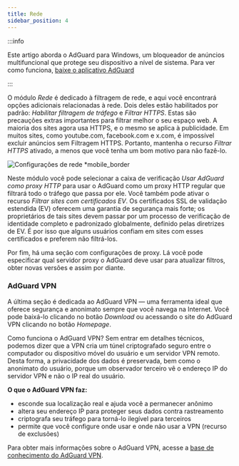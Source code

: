 ```yaml
---
title: Rede
sidebar_position: 4
---
```


:::info

Este artigo aborda o AdGuard para Windows, um bloqueador de anúncios multifuncional que protege seu dispositivo a nível de sistema. Para ver como funciona, [baixe o aplicativo AdGuard](https://agrd.io/download-kb-adblock)

:::

O módulo _Rede_ é dedicado à filtragem de rede, e aqui você encontrará opções adicionais relacionadas à rede. Dois deles estão habilitados por padrão: _Habilitar filtragem de tráfego_ e _Filtrar HTTPS_. Estas são precauções extras importantes para filtrar melhor o seu espaço web. A maioria dos sites agora usa HTTPS, e o mesmo se aplica à publicidade. Em muitos sites, como youtube.com, facebook.com e x.com, é impossível excluir anúncios sem Filtragem HTTPS. Portanto, mantenha o recurso _Filtrar HTTPS_ ativado, a menos que você tenha um bom motivo para não fazê-lo.

![Configurações de rede \*mobile\_border](https://cdn.adtidy.org/content/kb/ad_blocker/windows/overview/network-settings.png)

Neste módulo você pode selecionar a caixa de verificação _Usar AdGuard como proxy HTTP_ para usar o AdGuard como um proxy HTTP regular que filtrará todo o tráfego que passa por ele. Você também pode ativar o recurso _Filtrar sites com certificados EV_. Os certificados SSL de validação estendida (EV) oferecem uma garantia de segurança mais forte; os proprietários de tais sites devem passar por um processo de verificação de identidade completo e padronizado globalmente, definido pelas diretrizes de EV. É por isso que alguns usuários confiam em sites com esses certificados e preferem não filtrá-los.

Por fim, há uma seção com configurações de proxy. Lá você pode especificar qual servidor proxy o AdGuard deve usar para atualizar filtros, obter novas versões e assim por diante.

### AdGuard VPN

A última seção é dedicada ao AdGuard VPN — uma ferramenta ideal que oferece segurança e anonimato sempre que você navega na Internet. Você pode baixá-lo clicando no botão _Download_ ou acessando o site do AdGuard VPN clicando no botão _Homepage_.

Como funciona o AdGuard VPN? Sem entrar em detalhes técnicos, podemos dizer que a VPN cria um túnel criptografado seguro entre o computador ou dispositivo móvel do usuário e um servidor VPN remoto. Desta forma, a privacidade dos dados é preservada, bem como o anonimato do usuário, porque um observador terceiro vê o endereço IP do servidor VPN e não o IP real do usuário.

**O que o AdGuard VPN faz:**

- esconde sua localização real e ajuda você a permanecer anônimo
- altera seu endereço IP para proteger seus dados contra rastreamento
- criptografa seu tráfego para torná-lo ilegível para terceiros
- permite que você configure onde usar e onde não usar a VPN (recurso de exclusões)

Para obter mais informações sobre o AdGuard VPN, acesse a [base de conhecimento do AdGuard VPN](https://adguard-vpn.com/kb/).
